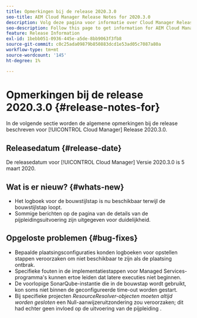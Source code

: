 ```yaml
---
title: Opmerkingen bij de release 2020.3.0
seo-title: AEM Cloud Manager Release Notes for 2020.3.0
description: Volg deze pagina voor informatie over Cloud Manager Release 2020.3.0
seo-description: Follow this page to get information for AEM Cloud Manager Release 2020.3.0
feature: Release Information
exl-id: 1bebb051-0936-445e-a5de-8bb9063f3fb8
source-git-commit: c0c25ada09879b850883dcd1e53ad05c7087a80a
workflow-type: tm+mt
source-wordcount: '145'
ht-degree: 1%

---
```


# Opmerkingen bij de release 2020.3.0 {#release-notes-for}

In de volgende sectie worden de algemene opmerkingen bij de release beschreven voor [!UICONTROL Cloud Manager] Release 2020.3.0.

## Releasedatum {#release-date}

De releasedatum voor [!UICONTROL Cloud Manager] Versie 2020.3.0 is 5 maart 2020.

## Wat is er nieuw? {#whats-new}

* Het logboek voor de bouwstijlstap is nu beschikbaar terwijl de bouwstijlstap loopt.
* Sommige berichten op de pagina van de details van de pijpleidingsuitvoering zijn uitgegeven voor duidelijkheid.

## Opgeloste problemen {#bug-fixes}

* Bepaalde plaatsingsconfiguraties konden logboeken voor opstellen stappen veroorzaken om niet beschikbaar te zijn als de plaatsing ontbrak.
* Specifieke fouten in de implementatiestappen voor Managed Services-programma&#39;s kunnen ertoe leiden dat latere executies niet beginnen.
* De voorlopige SonarQube-instantie die in de bouwstap wordt gebruikt, kon soms niet binnen de geconfigureerde time-out worden gestart.
* Bij specifieke projecten *ResourceResolver-objecten moeten altijd worden gesloten* een Null-aanwijzeruitzondering zou veroorzaken; dit had echter geen invloed op de uitvoering van de pijpleiding .
